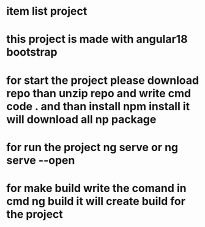 # item list project
# this project is made with angular18 bootstrap 
# for start the project  please download repo  than unzip repo and write cmd code . and than install npm install it will download all np package 
# for run the project ng serve or  ng serve --open
# for make build  write the comand in cmd ng build it will create build for the project

